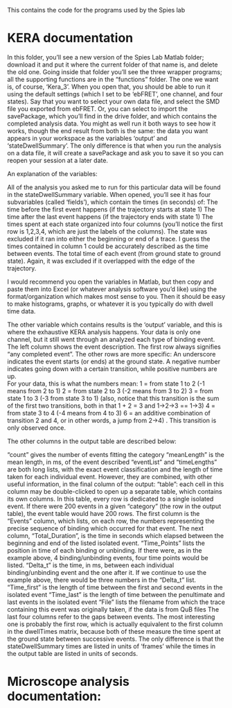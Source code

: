 
This contains the code for the programs used by the Spies lab


# KERA documentation
 In this folder, you’ll see a new version of the Spies Lab Matlab folder; download it and put it where the current folder of that name is, and delete the old one.  Going inside that folder you’ll see the three wrapper programs; all the supporting functions are in the “functions” folder.  The one we want is, of course, ‘Kera_3’.  When you open that, you should be able to run it using the default settings (which I set to be ‘ebFRET’, one channel, and four states).  Say that you want to select your own data file, and select the SMD file you exported from ebFRET.  Or, you can select to import the savePackage, which you’ll find in the drive folder, and which contains the completed analysis data.  You might as well run it both ways to see how it works, though the end result from both is the same: the data you want appears in your workspace as the variables ‘output’ and ‘stateDwellSummary’.  The only difference is that when you run the analysis on a data file, it will create a savePackage and ask you to save it so you can reopen your session at a later date.  

An explanation of the variables:

All of the analysis you asked me to run for this particular data will be found in the stateDwellSummary variable.  When opened, you’ll see it has four subvariables (called ‘fields’), which contain the times (in seconds) of:
The time before the first event happens (if the trajectory starts at state 1)
The time after the last event happens (if the trajectory ends with state 1)
The times spent at each state organized into four columns (you’ll notice the first row is 1,2,3,4, which are just the labels of the columns).  The state was excluded if it ran into either the beginning or end of a trace.  I guess the times contained in column 1 could be accurately described as the time between events.
The total time of each event (from ground state to ground state).  Again, it was excluded if it overlapped with the edge of the trajectory.  

I would recommend you open the variables in Matlab, but then copy and paste them into Excel (or whatever analysis software you’d like) using the format/organization which makes most sense to you.  Then it should be easy to make histograms, graphs, or whatever it is you typically do with dwell time data.  

The other variable which contains results is the ‘output’ variable, and this is where the exhaustive KERA analysis happens.  Your data is only one channel, but it still went through an analyzed each type of binding event.  The left column shows the event description.  The first row always signifies “any completed event”.  The other rows are more specific:
An underscore indicates the event starts (or ends) at the ground state.
A negative number indicates going down with a certain transition, while positive numbers are up.  
For your data, this is what the numbers mean:
1 = from state 1 to 2 (-1 means from 2 to 1)
2 = from state 2 to 3 (-2 means from 3 to 2)
3 = from state 1 to 3 (-3 from state 3 to 1) (also, notice that this transition is the sum of the first two transitions, both in that 1 + 2 = 3 and 1→2→3 == 1→3)
4 = from state 3 to 4 (-4 means from 4 to 3)
6 = an additive combination of transition 2 and 4, or in other words, a jump from 2→4) .  This transition is only observed once.  

The other columns in the output table are described below:

 
“count” gives the number of events fitting the category
 “meanLength” is the mean length, in ms, of the event described
“eventList” and “timeLengths” are both long lists, with the exact event classification and the length of time taken for each individual event.  However, they are combined, with other useful information, in the final column of the output:
“table”: each cell in this column may be double-clicked to open up a separate table, which contains its own columns. 
In this table, every row is dedicated to a single isolated event.  If there were 200 events in a given “category” (the row in the output table), the event table would have 200 rows.
The first column is the “Events” column, which lists, on each row, the numbers representing the precise sequence of binding which occurred for that event. 
The next column, “Total_Duration”, is the time in seconds which elapsed between the beginning and end of the listed isolated event. 
“Time_Points” lists the position in time of each binding or unbinding.  If there were, as in the example above, 4 binding/unbinding events, four time points would be listed.
“Delta_t” is the time, in ms, between each individual binding/unbinding event and the one after it.   If we continue to use the example above, there would be three numbers in the “Delta_t” list.
“Time_first” is the length of time between the first and second events in the isolated event
“Time_last” is the length of time between the penultimate and last events in the isolated event
“File” lists the filename from which the trace containing this event was originally taken, if the data is from QuB files
The last four columns refer to the gaps between events.  The most interesting one is probably the first row, which is actually equivalent to the first column in the dwellTimes matrix, because both of these measure the time spent at the ground state between successive events.  The only difference is that the stateDwellSummary times are listed in units of ‘frames’ while the times in the output table are listed in units of seconds.  


# Microscope analysis documentation:

